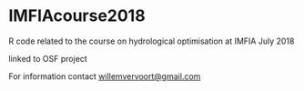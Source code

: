 # IMFIAcourse2018
R code related to the course on hydrological optimisation at IMFIA July 2018

linked to OSF project

For information contact willemvervoort@gmail.com
